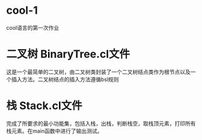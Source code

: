 # cool-1
cool语言的第一次作业

# 二叉树 BinaryTree.cl文件
这是一个最简单的二叉树，由二叉树类封装了一个二叉树结点类作为根节点以及一个插入方法。二叉树结点的插入方法遵循bsl规则

# 栈 Stack.cl文件
完成了所要求的最小功能集，包括入栈，出栈，判断栈空，取栈顶元素，打印所有栈元素。在main函数中进行了输出测试。